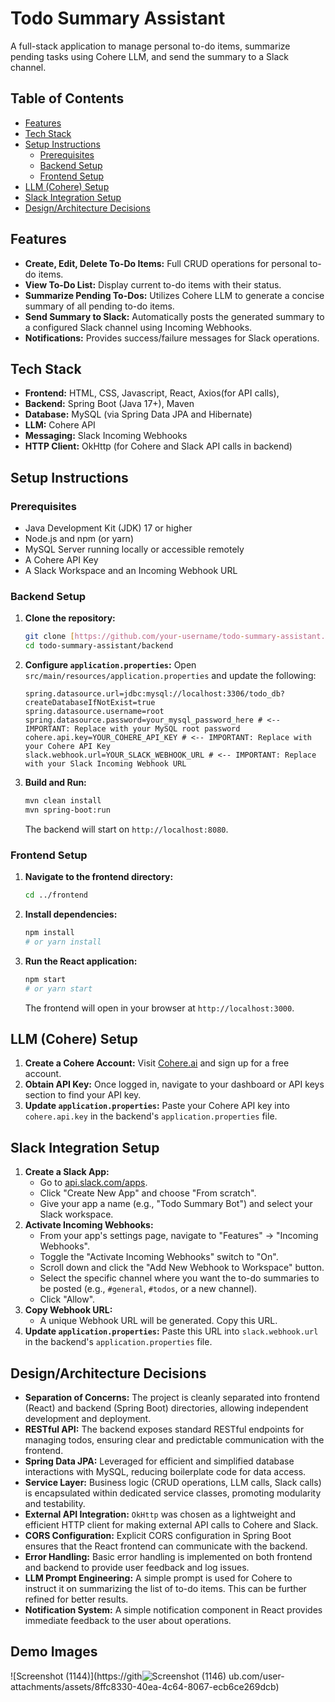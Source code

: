 # Todo Summary Assistant

A full-stack application to manage personal to-do items, summarize pending tasks using Cohere LLM, and send the summary to a Slack channel.

## Table of Contents

* [Features](#features)
* [Tech Stack](#tech-stack)
* [Setup Instructions](#setup-instructions)
    * [Prerequisites](#prerequisites)
    * [Backend Setup](#backend-setup)
    * [Frontend Setup](#frontend-setup)
* [LLM (Cohere) Setup](#llm-cohere-setup)
* [Slack Integration Setup](#slack-integration-setup)
* [Design/Architecture Decisions](#designarchitecture-decisions)


## Features

* **Create, Edit, Delete To-Do Items:** Full CRUD operations for personal to-do items.
* **View To-Do List:** Display current to-do items with their status.
* **Summarize Pending To-Dos:** Utilizes Cohere LLM to generate a concise summary of all pending to-do items.
* **Send Summary to Slack:** Automatically posts the generated summary to a configured Slack channel using Incoming Webhooks.
* **Notifications:** Provides success/failure messages for Slack operations.

## Tech Stack

* **Frontend:** HTML, CSS, Javascript, React, Axios(for API calls), 
* **Backend:** Spring Boot (Java 17+), Maven
* **Database:** MySQL (via Spring Data JPA and Hibernate)
* **LLM:** Cohere API
* **Messaging:** Slack Incoming Webhooks
* **HTTP Client:** OkHttp (for Cohere and Slack API calls in backend)

## Setup Instructions

### Prerequisites

* Java Development Kit (JDK) 17 or higher
* Node.js and npm (or yarn)
* MySQL Server running locally or accessible remotely
* A Cohere API Key
* A Slack Workspace and an Incoming Webhook URL

### Backend Setup

1.  **Clone the repository:**
    ```bash
    git clone [https://github.com/your-username/todo-summary-assistant.git](https://github.com/your-username/todo-summary-assistant.git)
    cd todo-summary-assistant/backend
    ```
2.  **Configure `application.properties`:**
    Open `src/main/resources/application.properties` and update the following:
    ```properties
    spring.datasource.url=jdbc:mysql://localhost:3306/todo_db?createDatabaseIfNotExist=true
    spring.datasource.username=root
    spring.datasource.password=your_mysql_password_here # <-- IMPORTANT: Replace with your MySQL root password
    cohere.api.key=YOUR_COHERE_API_KEY # <-- IMPORTANT: Replace with your Cohere API Key
    slack.webhook.url=YOUR_SLACK_WEBHOOK_URL # <-- IMPORTANT: Replace with your Slack Incoming Webhook URL
    ```
3.  **Build and Run:**
    ```bash
    mvn clean install
    mvn spring-boot:run
    ```
    The backend will start on `http://localhost:8080`.

### Frontend Setup

1.  **Navigate to the frontend directory:**
    ```bash
    cd ../frontend
    ```
2.  **Install dependencies:**
    ```bash
    npm install
    # or yarn install
    ```
3.  **Run the React application:**
    ```bash
    npm start
    # or yarn start
    ```
    The frontend will open in your browser at `http://localhost:3000`.

## LLM (Cohere) Setup

1.  **Create a Cohere Account:** Visit [Cohere.ai](https://cohere.ai/) and sign up for a free account.
2.  **Obtain API Key:** Once logged in, navigate to your dashboard or API keys section to find your API key.
3.  **Update `application.properties`:** Paste your Cohere API key into `cohere.api.key` in the backend's `application.properties` file.

## Slack Integration Setup

1.  **Create a Slack App:**
    * Go to [api.slack.com/apps](https://api.slack.com/apps).
    * Click "Create New App" and choose "From scratch".
    * Give your app a name (e.g., "Todo Summary Bot") and select your Slack workspace.
2.  **Activate Incoming Webhooks:**
    * From your app's settings page, navigate to "Features" -> "Incoming Webhooks".
    * Toggle the "Activate Incoming Webhooks" switch to "On".
    * Scroll down and click the "Add New Webhook to Workspace" button.
    * Select the specific channel where you want the to-do summaries to be posted (e.g., `#general`, `#todos`, or a new channel).
    * Click "Allow".
3.  **Copy Webhook URL:**
    * A unique Webhook URL will be generated. Copy this URL.
4.  **Update `application.properties`:** Paste this URL into `slack.webhook.url` in the backend's `application.properties` file.

## Design/Architecture Decisions

* **Separation of Concerns:** The project is cleanly separated into frontend (React) and backend (Spring Boot) directories, allowing independent development and deployment.
* **RESTful API:** The backend exposes standard RESTful endpoints for managing todos, ensuring clear and predictable communication with the frontend.
* **Spring Data JPA:** Leveraged for efficient and simplified database interactions with MySQL, reducing boilerplate code for data access.
* **Service Layer:** Business logic (CRUD operations, LLM calls, Slack calls) is encapsulated within dedicated service classes, promoting modularity and testability.
* **External API Integration:** `OkHttp` was chosen as a lightweight and efficient HTTP client for making external API calls to Cohere and Slack.
* **CORS Configuration:** Explicit CORS configuration in Spring Boot ensures that the React frontend can communicate with the backend.
* **Error Handling:** Basic error handling is implemented on both frontend and backend to provide user feedback and log issues.
* **LLM Prompt Engineering:** A simple prompt is used for Cohere to instruct it on summarizing the list of to-do items. This can be further refined for better results.
* **Notification System:** A simple notification component in React provides immediate feedback to the user about operations.

## Demo Images

![Screenshot (1144)](https://gith![Screenshot (1146)](https://github.com/user-attachments/assets/03fdf96c-3186-44d9-a6cb-bf97176e0860)
ub.com/user-attachments/assets/8ffc8330-40ea-4c64-8067-ecb6ce269dcb)
